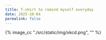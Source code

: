 ```yaml
---
title: T-shirt to remind myself everyday 
date: 2025-10-04
permalink: false
---
```



{% image_cc "./src/static/img/xkcd.png",  "" %}
 